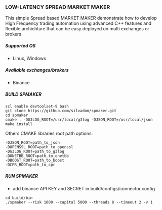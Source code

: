 ### LOW-LATENCY SPREAD MARKET MAKER

This simple Spread based MARKET MAKER demonstrate how to develop
High Frequency trading automation using advanced C++ features and
flexible archichture that can be easy deployed on multi exchanges or brokers


##### Supported OS

* Linux, Windows

##### Available exchanges/brokers

* Binance

##### BUILD SPMAKER

```
scl enable devtoolset-9 bash
git clone https://github.com/silvadom/spmaker.git
cd spmaker
cmake . -DG3LOG_ROOT=/usr/local/g3log -DJSON_ROOT=/usr/local/json
make install
```

Others CMAKE libraries root path options:
```
-DJSON_ROOT=path_to_json
-DOPENSSL_ROOT=path_to_openssl
-DG3LOG_ROOT=path_to_g3log
-DONETBB_ROOT=path_to_onetbb
-DBOOST_ROOT=path_to_boost
-DCPR_ROOT=path_to_cpr
```

##### RUN SPMAKER

- add binance API KEY and SECRET in build/configs/connector.config

```
cd build/bin
./spmaker --risk 1000 --capital 5000 --threads 8 --timeout 2 -v 1
```



